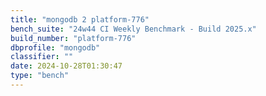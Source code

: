 ```yaml
---
title: "mongodb 2 platform-776"
bench_suite: "24w44 CI Weekly Benchmark - Build 2025.x"
build_number: "platform-776"
dbprofile: "mongodb"
classifier: ""
date: 2024-10-28T01:30:47
type: "bench"
---
```

